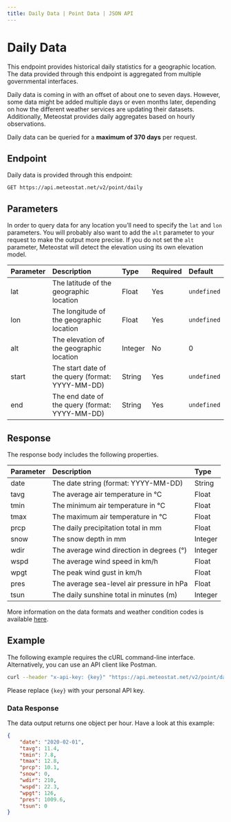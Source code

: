```yaml
---
title: Daily Data | Point Data | JSON API
---
```


# Daily Data

This endpoint provides historical daily statistics for a geographic location. The data provided through this endpoint is aggregated from multiple governmental interfaces.

Daily data is coming in with an offset of about one to seven days. However, some data might be added multiple days or even months later, depending on how the different weather services are updating their datasets. Additionally, Meteostat provides daily aggregates based on hourly observations.

Daily data can be queried for a **maximum of 370 days** per request.

## Endpoint

Daily data is provided through this endpoint:

```
GET https://api.meteostat.net/v2/point/daily
```

## Parameters

In order to query data for any location you’ll need to specify the `lat` and `lon` parameters. You will probably also want to add the `alt` parameter to your request to make the output more precise. If you do not set the `alt` parameter, Meteostat will detect the elevation using its own elevation model.

| **Parameter** | **Description**                                  | **Type** | **Required** | **Default** |
|:--------------|:-------------------------------------------------|:---------|:-------------|:------------|
| lat           | The latitude of the geographic location          | Float    | Yes          | `undefined` |
| lon           | The longitude of the geographic location         | Float    | Yes          | `undefined` |
| alt           | The elevation of the geographic location         | Integer  | No           | 0           |
| start         | The start date of the query (format: YYYY-MM-DD) | String   | Yes          | `undefined` |
| end           | The end date of the query (format: YYYY-MM-DD)   | String   | Yes          | `undefined` |

## Response

The response body includes the following properties.

| **Parameter** | **Description**                           | **Type** |
|:--------------|:------------------------------------------|:---------|
| date          | The date string (format: YYYY-MM-DD)      | String   |
| tavg          | The average air temperature in °C         | Float    |
| tmin          | The minimum air temperature in °C         | Float    |
| tmax          | The maximum air temperature in °C         | Float    |
| prcp          | The daily precipitation total in mm       | Float    |
| snow          | The snow depth in mm                      | Integer  |
| wdir          | The average wind direction in degrees (°) | Integer  |
| wspd          | The average wind speed in km/h            | Float    |
| wpgt          | The peak wind gust in km/h                | Float    |
| pres          | The average sea-level air pressure in hPa | Float    |
| tsun          | The daily sunshine total in minutes (m)   | Integer  |

More information on the data formats and weather condition codes is available [here](/docs/formats).

## Example

The following example requires the cURL command-line interface. Alternatively, you can use an API client like Postman.

```sh
curl --header "x-api-key: {key}" "https://api.meteostat.net/v2/point/daily?lat=33.749&lon=-84.388&alt=336&start=2019-06-01&end=2019-06-30"
```

Please replace `{key}` with your personal API key.

### Data Response

The data output returns one object per hour. Have a look at this example:

```json
{
	"date": "2020-02-01",
	"tavg": 11.4,
	"tmin": 7.8,
	"tmax": 12.8,
	"prcp": 10.1,
	"snow": 0,
	"wdir": 210,
	"wspd": 22.3,
	"wpgt": 126,
	"pres": 1009.6,
	"tsun": 0
}
```
